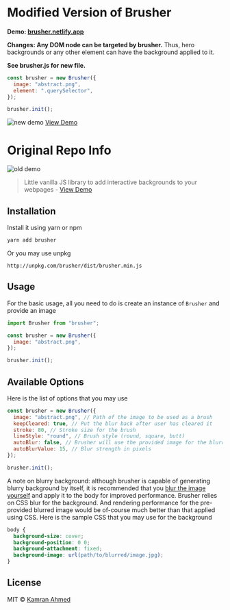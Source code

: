 # Modified Version of Brusher

<b>Demo: <a href="https://brusher.netlify.app/">brusher.netlify.app</a></b>

<b>Changes: Any DOM node can be targeted by brusher.</b> Thus, hero backgrounds or any other element can have the background applied to it.

<b>See brusher.js for new file.</b>

```javascript
const brusher = new Brusher({
  image: "abstract.png",
  element: ".querySelector",
});

brusher.init();
```

![new demo](https://github.com/MasonWang025/Brusher/blob/master/assets/demo.jpeg?raw=true)
[View Demo](https://brusher.netlify.app/)

# Original Repo Info

![old demo](https://i.imgur.com/Tq7TBnA.png)

> Little vanilla JS library to add interactive backgrounds to your webpages - [View Demo](http://kamranahmed.info/brusher)

## Installation

Install it using yarn or npm

```bash
yarn add brusher
```

Or you may use unpkg

```
http://unpkg.com/brusher/dist/brusher.min.js
```

## Usage

For the basic usage, all you need to do is create an instance of `Brusher` and provide an image

```javascript
import Brusher from "brusher";

const brusher = new Brusher({
  image: "abstract.png",
});

brusher.init();
```

## Available Options

Here is the list of options that you may use

```javascript
const brusher = new Brusher({
  image: "abstract.png", // Path of the image to be used as a brush
  keepCleared: true, // Put the blur back after user has cleared it
  stroke: 80, // Stroke size for the brush
  lineStyle: "round", // Brush style (round, square, butt)
  autoBlur: false, // Brusher will use the provided image for the blurry background
  autoBlurValue: 15, // Blur strength in pixels
});

brusher.init();
```

A note on blurry background: although brusher is capable of generating blurry background by itself, it is recommended that you [blur the image yourself](http://pinetools.com/blur-image) and apply it to the body for improved performance. Brusher relies on CSS blur for the background. And rendering performance for the pre-provided blurred image would be of-course much better than that applied using CSS. Here is the sample CSS that you may use for the background

```css
body {
  background-size: cover;
  background-position: 0 0;
  background-attachment: fixed;
  background-image: url(path/to/blurred/image.jpg);
}
```

## License

MIT &copy; [Kamran Ahmed](https://twitter.com/kamranahmedse)
